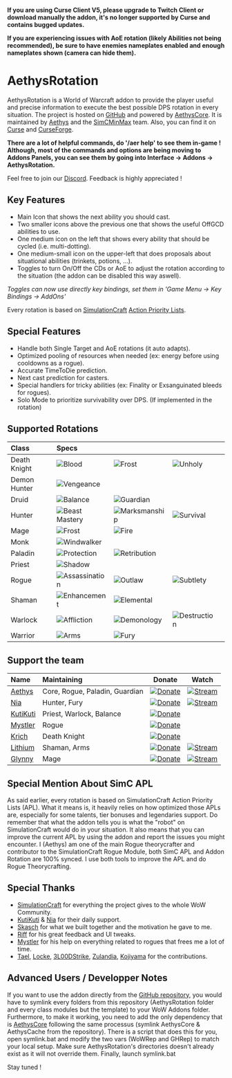 **If you are using Curse Client V5, please upgrade to Twitch Client or download manually the addon, it's no longer supported by Curse and contains bugged updates.**

**If you are experiencing issues with AoE rotation (likely Abilities not being recommended), be sure to have enemies nameplates enabled and enough nameplates shown (camera can hide them).**

# AethysRotation

AethysRotation is a World of Warcraft addon to provide the player useful and precise information to execute the best possible DPS rotation in every situation.
The project is hosted on [GitHub](https://github.com/SimCMinMax/AethysRotation) and powered by [AethysCore](https://github.com/SimCMinMax/AethysCore).
It is maintained by [Aethys](https://github.com/Aethys256/) and the [SimCMinMax](https://github.com/orgs/SimCMinMax/people) team.
Also, you can find it on [Curse](https://mods.curse.com/project/103143) and [CurseForge](https://www.curseforge.com/projects/103143/).

**There are a lot of helpful commands, do '/aer help' to see them in-game !
Although, most of the commands and options are being moving to Addons Panels, you can see them by going into Interface -> Addons -> AethysRotation.**

Feel free to join our [Discord](https://discord.gg/tFR2uvK). Feedback is highly appreciated !

## Key Features
- Main Icon that shows the next ability you should cast.
- Two smaller icons above the previous one that shows the useful OffGCD abilities to use.
- One medium icon on the left that shows every ability that should be cycled (i.e. multi-dotting).
- One medium-small icon on the upper-left that does proposals about situational abilities (trinkets, potions, ...).
- Toggles to turn On/Off the CDs or AoE to adjust the rotation according to the situation (the addon can be disabled this way aswell).

_Toggles can now use directly key bindings, set them in 'Game Menu -> Key Bindings -> AddOns'_

Every rotation is based on [SimulationCraft](http://simulationcraft.org/) [Action Priority Lists](https://github.com/simulationcraft/simc/wiki/ActionLists).

## Special Features
- Handle both Single Target and AoE rotations (it auto adapts).
- Optimized pooling of resources when needed (ex: energy before using cooldowns as a rogue).
- Accurate TimeToDie prediction.
- Next cast prediction for casters.
- Special handlers for tricky abilities (ex: Finality or Exsanguinated bleeds for rogues).
- Solo Mode to prioritize survivability over DPS. (If implemented in the rotation)

## Supported Rotations
| Class        | Specs                                                                             |                                                                               |                                                                             |                                                                      |
| :---         | :---                                                                              | :---                                                                          | :---                                                                        | :---                                                                 |
| Death Knight | ![Blood](https://img.shields.io/badge/Blood-WIP-orange.svg)                       | ![Frost](https://img.shields.io/badge/Frost-OK-brightgreen.svg)               | ![Unholy](https://img.shields.io/badge/Unholy-OK-brightgreen.svg)           |                                                                      |
| Demon Hunter | ![Vengeance](https://img.shields.io/badge/Vengeance-Outdated-red.svg)             |                                                                               |                                                                             |                                                                      |
| Druid        | ![Balance](https://img.shields.io/badge/Balance-OK-brightgreen.svg)               | ![Guardian](https://img.shields.io/badge/Guardian-OK-brightgreen.svg)         |                                                                             |                                                                      |
| Hunter       | ![Beast Mastery](https://img.shields.io/badge/Beast%20Mastery-OK-brightgreen.svg) | ![Marksmanship](https://img.shields.io/badge/Marksmanship-OK-brightgreen.svg) | ![Survival](https://img.shields.io/badge/Survival-OK-brightgreen.svg)       |                                                                      |
| Mage         | ![Frost](https://img.shields.io/badge/Frost-OK-brightgreen.svg)                   | ![Fire](https://img.shields.io/badge/Fire-WIP-orange.svg)                     |                                                                             |                                                                      |
| Monk         | ![Windwalker](https://img.shields.io/badge/Windwalker-OK-brightgreen.svg)         |                                                                               |                                                                             |                                                                      |
| Paladin      | ![Protection](https://img.shields.io/badge/Protection-OK-brightgreen.svg)         | ![Retribution](https://img.shields.io/badge/Retribution-OK-brightgreen.svg)   |                                                                             |                                                                      |
| Priest       | ![Shadow](https://img.shields.io/badge/Shadow-OK-brightgreen.svg)                 |                                                                               |                                                                             |                                                                      |
| Rogue        | ![Assassination](https://img.shields.io/badge/Assassination-OK-brightgreen.svg)   | ![Outlaw](https://img.shields.io/badge/Outlaw-OK-brightgreen.svg)             | ![Subtlety](https://img.shields.io/badge/Subtlety-OK-brightgreen.svg)       |                                                                      |
| Shaman       | ![Enhancement](https://img.shields.io/badge/Enhancement-OK-brightgreen.svg)       | ![Elemental](https://img.shields.io/badge/Elemental-WIP-orange.svg)           |                                                                             |                                                                      |
| Warlock      | ![Affliction](https://img.shields.io/badge/Affliction-OK-brightgreen.svg)         | ![Demonology](https://img.shields.io/badge/Demonology-OK-brightgreen.svg)     | ![Destruction](https://img.shields.io/badge/Destruction-OK-brightgreen.svg) |                                                                      |
| Warrior      | ![Arms](https://img.shields.io/badge/Arms-OK-brightgreen.svg)                     | ![Fury](https://img.shields.io/badge/Fury-OK-brightgreen.svg)                 |                                                                             |                                                                      |

## Support the team
| Name                                     | Maintaining                    | Donate                                                                                               | Watch                                                                                                |
| :---                                     | :---                           | :---:                                                                                                | :---:                                                                                                |
| [Aethys](https://github.com/Aethys256)   | Core, Rogue, Paladin, Guardian | [![Donate](https://img.shields.io/badge/Donate-PayPal-blue.svg)](https://www.paypal.me/Aethys/5)     | [![Stream](https://img.shields.io/badge/Stream-Twitch-6441a4.svg)](https://www.twitch.tv/aethys)     |
| [Nia](https://github.com/Nianel)         | Hunter, Fury                   | [![Donate](https://img.shields.io/badge/Donate-PayPal-blue.svg)](https://www.paypal.me/Nianel/5)     | [![Stream](https://img.shields.io/badge/Stream-Twitch-6441a4.svg)](https://www.twitch.tv/nianel)     |
| [KutiKuti](https://github.com/Kutikuti)  | Priest, Warlock, Balance       | [![Donate](https://img.shields.io/badge/Donate-PayPal-blue.svg)](https://www.paypal.me/kutikuti/5)   |                                                                                                      |
| [Mystler](https://github.com/Mystler)    | Rogue                          | [![Donate](https://img.shields.io/badge/Donate-PayPal-blue.svg)](https://www.paypal.me/Mystler/5)    |                                                                                                      |
| [Krich](https://github.com/chrislopez24) | Death Knight                   | [![Donate](https://img.shields.io/badge/Donate-PayPal-blue.svg)]()                                   |                                                                                                      |
| [Lithium](https://github.com/lithium720) | Shaman, Arms                   | [![Donate](https://img.shields.io/badge/Donate-PayPal-blue.svg)](https://www.paypal.me/lithium720/5) | [![Stream](https://img.shields.io/badge/Stream-Twitch-6441a4.svg)](https://www.twitch.tv/lithium720) |
| [Glynny](https://github.com/Glynnyx)     | Mage                           | [![Donate](https://img.shields.io/badge/Donate-PayPal-blue.svg)](https://www.paypal.me/Glynnyx/5)    | [![Stream](https://img.shields.io/badge/Stream-Twitch-6441a4.svg)](https://www.twitch.tv/glynny_x)   |


## Special Mention About SimC APL
As said earlier, every rotation is based on SimulationCraft Action Priority Lists (APL).
What it means is, it heavily relies on how optimized those APLs are, especially for some talents, tier bonuses and legendaries support.
Do remember that what the addon tells you is what the "robot" on SimulationCraft would do in your situation.
It also means that you can improve the current APL by using the addon and report the issues you might encounter.
I (Aethys) am one of the main Rogue theorycrafter and contributor to the SimulationCraft Rogue Module, both SimC APL and Addon Rotation are 100% synced. I use both tools to improve the APL and do Rogue Theorycrafting.

## Special Thanks
- [SimulationCraft](http://simulationcraft.org/) for everything the project gives to the whole WoW Community.
- [KutiKuti](https://github.com/Kutikuti) & [Nia](https://github.com/Nianel) for their daily support.
- [Skasch](https://github.com/skasch) for what we built together and the motivation he gave to me.
- [Riff](https://github.com/tombell) for his great feedback and UI tweaks.
- [Mystler](https://github.com/Mystler) for his help on everything related to rogues that frees me a lot of time.
- [Tael](https://github.com/Tae-l), [Locke](https://github.com/Lockem90), [3L00DStrike](https://github.com/3L00DStrike), [Zulandia](https://github.com/AlexanderKenny), [Kojiyama](https://github.com/EvanMichaels) for the contributions.

## Advanced Users / Developper Notes
If you want to use the addon directly from the [GitHub repository](https://github.com/SimCMinMax/AethysRotation), you would have to symlink every folders from this repository (AethysRotation folder and every class modules but the template) to your WoW Addons folder.
Furthermore, to make it working, you need to add the only dependency that is [AethysCore](https://github.com/SimCMinMax/AethysCore) following the same processus (symlink AethysCore & AethysCache from the repository).
There is a script that does this for you, open symlink.bat and modify the two vars (WoWRep and GHRep) to match your local setup.
Make sure AethysRotation's directories doesn't already exist as it will not override them.
Finally, launch symlink.bat

Stay tuned !
